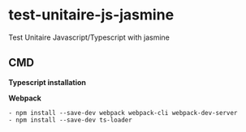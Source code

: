 # test-unitaire-js-jasmine
Test Unitaire Javascript/Typescript with jasmine

## CMD
**Typescript installation**

**Webpack**

    - npm install --save-dev webpack webpack-cli webpack-dev-server
    - npm install --save-dev ts-loader
